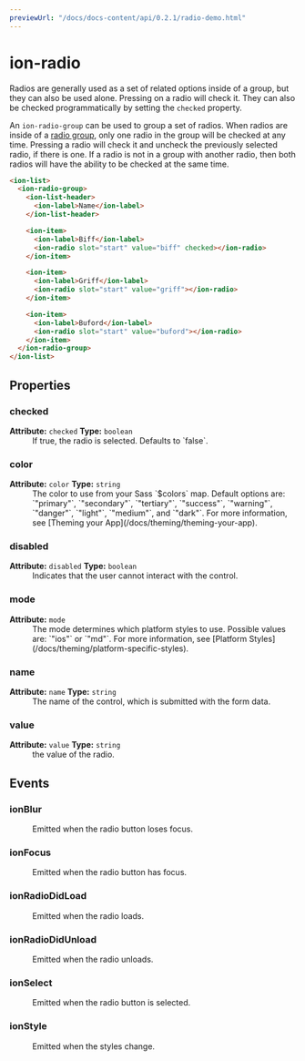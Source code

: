 ```yaml
---
previewUrl: "/docs/docs-content/api/0.2.1/radio-demo.html"
---
```

# ion-radio

Radios are generally used as a set of related options inside of a group, but they can also be used alone. Pressing on a radio will check it. They can also be checked programmatically by setting the `checked` property.

An `ion-radio-group` can be used to group a set of radios. When radios are inside of a [radio group](../radio-group), only one radio in the group will be checked at any time. Pressing a radio will check it and uncheck the previously selected radio, if there is one. If a radio is not in a group with another radio, then both radios will have the ability to be checked at the same time.


```html
<ion-list>
  <ion-radio-group>
    <ion-list-header>
      <ion-label>Name</ion-label>
    </ion-list-header>

    <ion-item>
      <ion-label>Biff</ion-label>
      <ion-radio slot="start" value="biff" checked></ion-radio>
    </ion-item>

    <ion-item>
      <ion-label>Griff</ion-label>
      <ion-radio slot="start" value="griff"></ion-radio>
    </ion-item>

    <ion-item>
      <ion-label>Buford</ion-label>
      <ion-radio slot="start" value="buford"></ion-radio>
    </ion-item>
  </ion-radio-group>
</ion-list>
```


<h2>Properties</h2> 

<dl>
<dt>
<h3>checked</h3> 
<strong>Attribute:</strong>  <code>checked</code>
<strong>Type:</strong> <code>boolean</code>
</dt>
<dd>If true, the radio is selected. Defaults to `false`.</dd>

<dt>
<h3>color</h3> 
<strong>Attribute:</strong>  <code>color</code>
<strong>Type:</strong> <code>string</code>
</dt>
<dd>The color to use from your Sass `$colors` map.
Default options are: `"primary"`, `"secondary"`, `"tertiary"`, `"success"`, `"warning"`, `"danger"`, `"light"`, `"medium"`, and `"dark"`.
For more information, see [Theming your App](/docs/theming/theming-your-app).</dd>

<dt>
<h3>disabled</h3> 
<strong>Attribute:</strong>  <code>disabled</code>
<strong>Type:</strong> <code>boolean</code>
</dt>
<dd>Indicates that the user cannot interact with the control.</dd>

<dt>
<h3>mode</h3> 
<strong>Attribute:</strong>  <code>mode</code>
</dt>
<dd>The mode determines which platform styles to use.
Possible values are: `"ios"` or `"md"`.
For more information, see [Platform Styles](/docs/theming/platform-specific-styles).</dd>

<dt>
<h3>name</h3> 
<strong>Attribute:</strong>  <code>name</code>
<strong>Type:</strong> <code>string</code>
</dt>
<dd>The name of the control, which is submitted with the form data.</dd>

<dt>
<h3>value</h3> 
<strong>Attribute:</strong>  <code>value</code>
<strong>Type:</strong> <code>string</code>
</dt>
<dd>the value of the radio.</dd>

</dl>


<h2>Events</h2>

<dl><dt>
<h3>ionBlur</h3></dt>
<dd>Emitted when the radio button loses focus.</dd>

<dt>
<h3>ionFocus</h3></dt>
<dd>Emitted when the radio button has focus.</dd>

<dt>
<h3>ionRadioDidLoad</h3></dt>
<dd>Emitted when the radio loads.</dd>

<dt>
<h3>ionRadioDidUnload</h3></dt>
<dd>Emitted when the radio unloads.</dd>

<dt>
<h3>ionSelect</h3></dt>
<dd>Emitted when the radio button is selected.</dd>

<dt>
<h3>ionStyle</h3></dt>
<dd>Emitted when the styles change.</dd>

</dl>


